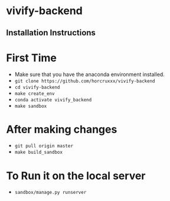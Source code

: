 # vivify-backend

## Installation Instructions

# First Time
- Make sure that you have the anaconda environment installed.
- `git clone https://github.com/horcruxxx/vivify-backend`
- `cd vivify-backend`
- `make create_env`
- `conda activate vivify_backend`
- `make sandbox`

# After making changes

- `git pull origin master`
- `make build_sandbox`

# To Run it on the local server

- `sandbox/manage.py runserver`
